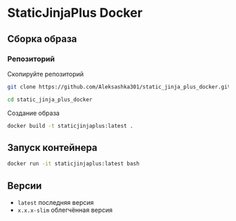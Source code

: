 # StaticJinjaPlus Docker

## Сборка образа

### Репозиторий

Скопируйте репозиторий
```bash
git clone https://github.com/Aleksashka301/static_jinja_plus_docker.git
```
```bash
cd static_jinja_plus_docker
```

Создание образа
```bash
docker build -t staticjinjaplus:latest .
```

## Запуск контейнера
```bash
docker run -it staticjinjaplus:latest bash
```

## Версии
- `latest` последняя версия
- `x.x.x-slim` облегчённая версия
